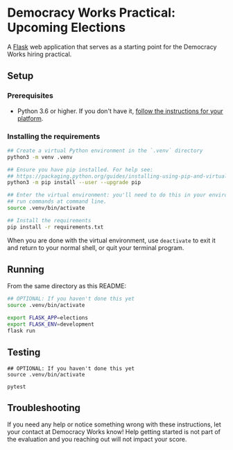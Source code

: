 # Democracy Works Practical: Upcoming Elections

A [Flask](https://flask.palletsprojects.com/en/2.0.x/) web application that
serves as a starting point for the Democracy Works hiring practical.

## Setup

### Prerequisites

- Python 3.6 or higher. If you don't have it, [follow the instructions for your
  platform](https://realpython.com/installing-python/).

### Installing the requirements

```sh
## Create a virtual Python environment in the `.venv` directory
python3 -m venv .venv

## Ensure you have pip installed. For help see:
## https://packaging.python.org/guides/installing-using-pip-and-virtual-environments/
python3 -m pip install --user --upgrade pip

## Enter the virtual environment: you'll need to do this in your environment to
## run commands at command line.
source .venv/bin/activate

## Install the requirements
pip install -r requirements.txt
```

When you are done with the virtual environment, use `deactivate` to exit it and
return to your normal shell, or quit your terminal program.

## Running

From the same directory as this README:

```sh
## OPTIONAL: If you haven't done this yet
source .venv/bin/activate

export FLASK_APP=elections
export FLASK_ENV=development
flask run
```

## Testing

```
## OPTIONAL: If you haven't done this yet
source .venv/bin/activate

pytest
```

## Troubleshooting

If you need any help or notice something wrong with these instructions, let your
contact at Democracy Works know! Help getting started is not part of the
evaluation and you reaching out will not impact your score.
